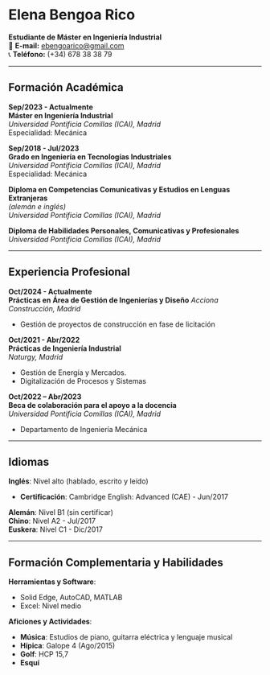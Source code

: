 # Elena Bengoa Rico  
**Estudiante de Máster en Ingeniería Industrial**  
📧 **E-mail:** [ebengoarico@gmail.com](mailto:ebengoarico@gmail.com)  
📞 **Teléfono:** (+34) 678 38 38 79  

---

## Formación Académica  

**Sep/2023 - Actualmente**  
**Máster en Ingeniería Industrial**  
*Universidad Pontificia Comillas (ICAI), Madrid*  
Especialidad: Mecánica  

**Sep/2018 - Jul/2023**  
**Grado en Ingeniería en Tecnologías Industriales**  
*Universidad Pontificia Comillas (ICAI), Madrid*  
Especialidad: Mecánica  

**Diploma en Competencias Comunicativas y Estudios en Lenguas Extranjeras**  
*(alemán e inglés)*  
*Universidad Pontificia Comillas (ICAI), Madrid*  

**Diploma de Habilidades Personales, Comunicativas y Profesionales**  
*Universidad Pontificia Comillas (ICAI), Madrid*

---

## Experiencia Profesional 

**Oct/2024 - Actualmente**  
**Prácticas en Área de Gestión de Ingenierías y Diseño** 
*Acciona Construcción, Madrid*  
- Gestión de proyectos de construcción en fase de licitación
  
**Oct/2021 - Abr/2022**  
**Prácticas de Ingeniería Industrial**  
*Naturgy, Madrid*  
- Gestión de Energía y Mercados.  
- Digitalización de Procesos y Sistemas  

**Oct/2022 – Abr/2023**  
**Beca de colaboración para el apoyo a la docencia**  
*Universidad Pontificia Comillas (ICAI), Madrid*  
- Departamento de Ingeniería Mecánica 

---


## Idiomas  

**Inglés**: Nivel alto (hablado, escrito y leído)  
- **Certificación**: Cambridge English: Advanced (CAE) - Jun/2017  

**Alemán**: Nivel B1 (sin certificar)  
**Chino**: Nivel A2 - Jul/2017  
**Euskera**: Nivel C1 - Dic/2017  

---

## Formación Complementaria y Habilidades  

**Herramientas y Software**:  
- Solid Edge, AutoCAD, MATLAB  
- Excel: Nivel medio  

**Aficiones y Actividades**:  
- **Música**: Estudios de piano, guitarra eléctrica y lenguaje musical  
- **Hípica**: Galope 4 (Ago/2015)  
- **Golf**: HCP 15,7  
- **Esquí**

